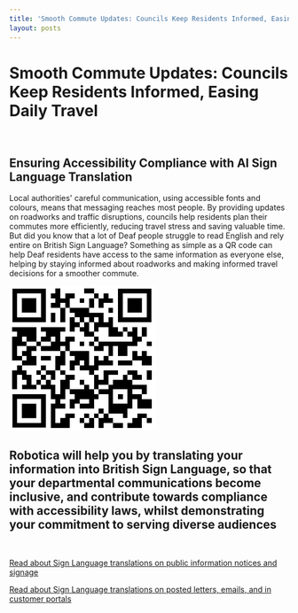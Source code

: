 ```yaml
---
title: 'Smooth Commute Updates: Councils Keep Residents Informed, Easing Daily Travel'
layout: posts
---
```


# Smooth Commute Updates: Councils Keep Residents Informed, Easing Daily Travel

![]()

## Ensuring Accessibility Compliance with AI Sign Language Translation

Local authorities' careful communication, using accessible fonts and colours, means that messaging reaches most people.  By providing updates on roadworks and traffic disruptions, councils help residents plan their commutes more efficiently, reducing travel stress and saving valuable time.  
But did you know that a lot of Deaf people struggle to read English and rely entire on British Sign Language?
Something as simple as a QR code can help Deaf residents have access to the same information as everyone else, helping by staying informed about roadworks and making informed travel decisions for a smoother commute.

![QR Code](/posts/images/qr-contact.png)

## Robotica will help you by translating your information into British Sign Language, so that your departmental communications become inclusive, and contribute towards compliance with accessibility laws, whilst demonstrating your commitment to serving diverse audiences

<br/>

[Read about Sign Language translations on public information notices and signage](/solutions/gazette)

[Read about Sign Language translations on posted letters, emails, and in customer portals](/solutions/correspondent)

